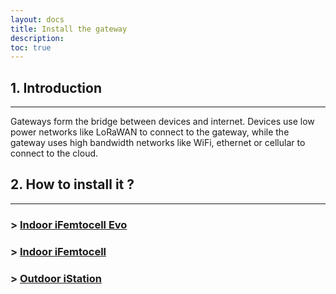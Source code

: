 ```yaml
---
layout: docs
title: Install the gateway
description: 
toc: true
---
```



## 1. Introduction
---------------------------------------

Gateways form the bridge between devices and internet. Devices use low power networks like LoRaWAN to connect to the gateway, while the gateway uses high bandwidth networks like WiFi, ethernet or cellular to connect to the cloud.


## 2. How to install it ?
---------------------------------------

###  > [Indoor iFemtocell Evo](./../gateway-installations/indoor-ifemtocell-evo)
###  > [Indoor iFemtocell](./../gateway-installations/indoor-ifemtocell)
###  > [Outdoor iStation](./../gateway-installations/outdoor-istation)
